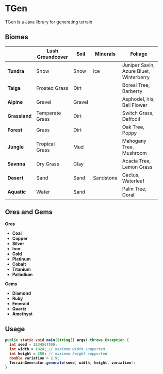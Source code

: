 # TGen
TGen is a Java library for generating terrain.

## Biomes
|  | Lush Groundcover | Soil | Minerals | Foliage |
|-----|-----|-----|-----|-----|
| <b>Tundra<b> | Snow | Snow | Ice | Juniper Savin, Azure Bluet, Winterberry |
| <b>Taiga<b> | Frosted Grass | Dirt |  | Boreal Tree, Barberry |
| <b>Alpine<b> | Gravel | Gravel |  | Asphodel, Iris, Bell Flower |
| <b>Grassland<b> | Temperate Grass | Dirt |  | Switch Grass, Daffodil |
| <b>Forest<b> | Grass | Dirt |  | Oak Tree, Poppy |
| <b>Jungle<b> | Tropical Grass | Mud |  | Mahogany Tree, Mushroom |
| <b>Savnna<b> | Dry Grass | Clay |  | Acacia Tree, Lemon Grass |
| <b>Desert<b> | Sand | Sand | Sandstone | Cactus, Waterleaf |
| <b>Aquatic<b> | Water | Sand |  | Palm Tree, Coral |

## Ores and Gems
 <b>Ores<b>
- Coal
- Copper
- Silver
- Iron
- Gold
- Platinum
- Cobalt
- Titanium
- Palladium

<b>Gems<b>
- Diamond
- Ruby
- Emerald
- Quartz
- Amethyst

## Usage
```java
public static void main(String[] args) throws Exception {
  int seed = 1234567890;
  int width = 1024; // maximum width supported
  int height = 256; // maximum height supported
  double variation = 2.5;
  TerrainGenerator.generate(seed, width, height, variation);
}
```
